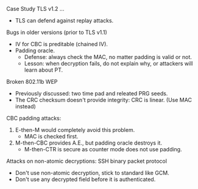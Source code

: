Case Study TLS v1.2 ...

* TLS can defend against replay attacks.



Bugs in older versions (prior to TLS v1.1)

* IV for CBC is preditable (chained IV).
* Padding oracle.
  * Defense: always check the MAC, no matter padding is valid or not.
  * Lesson: when decryption fails, do not explain why, or attackers will learn about PT.



Broken 802.11b WEP

* Previously discussed: two time pad and releated PRG seeds.
* The CRC checksum doesn't provide integrity: CRC is linear. (Use MAC instead)



CBC padding attacks:

1. E-then-M would completely avoid this problem.
   * MAC is checked first.
2. M-then-CBC provides A.E., but padding oracle destroys it.
   * M-then-CTR is secure as counter mode does not use padding.



Attacks on non-atomic decryptions: SSH binary packet protocol

* Don't use non-atomic decryption, stick to standard like GCM.
* Don't use any decrypted field before it is authenticated.



